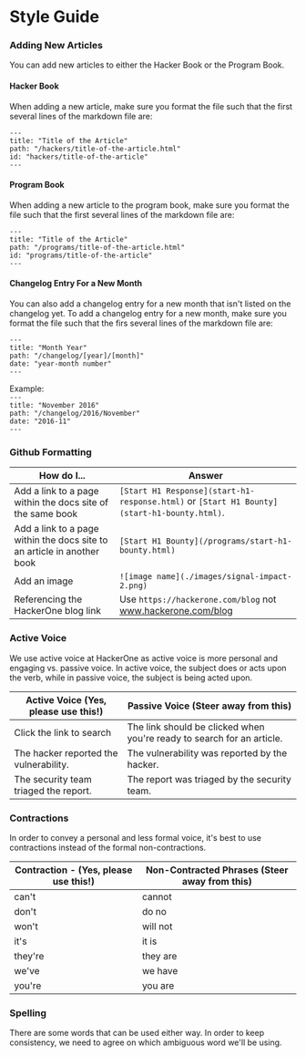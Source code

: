 # Style Guide

### Adding New Articles
You can add new articles to either the Hacker Book or the Program Book.

#### Hacker Book
When adding a new article, make sure you format the file such that the first several lines of the markdown file are:

`---`<br>
`title: "Title of the Article"`<br>
`path: "/hackers/title-of-the-article.html"`<br>
`id: "hackers/title-of-the-article"`<br>
`---`

#### Program Book
When adding a new article to the program book, make sure you format the file such that the first several lines of the markdown file are:

`---`<br>
`title: "Title of the Article"`<br>
`path: "/programs/title-of-the-article.html"`<br>
`id: "programs/title-of-the-article"`<br>
`---`

#### Changelog Entry For a New Month
You can also add a changelog entry for a new month that isn't listed on the changelog yet. To add a changelog entry for a new month, make sure you format the file such that the firs several lines of the markdown file are:

`---`<br>
`title: "Month Year"`<br>
`path: "/changelog/[year]/[month]"`<br>
`date: "year-month number"`<br>
`---`

Example:
<br>`---`<br>
`title: "November 2016"`<br>
`path: "/changelog/2016/November"`<br>
`date: "2016-11"`<br>
`---`

### Github Formatting
How do I... | Answer
----------- | -------
Add a link to a page within the docs site of the same book | `[Start H1 Response](start-h1-response.html)` or `[Start H1 Bounty](start-h1-bounty.html)`.
Add a link to a page within the docs site to an article in another book | `[Start H1 Bounty](/programs/start-h1-bounty.html)`
Add an image | `![image name](./images/signal-impact-2.png)`
Referencing the HackerOne blog link | Use `https://hackerone.com/blog` not www.hackerone.com/blog

### Active Voice
We use active voice at HackerOne as active voice is more personal and engaging vs. passive voice. In active voice, the subject does or acts upon the verb, while in passive voice, the subject is being acted upon. 

Active Voice (Yes, please use this!) | Passive Voice (Steer away from this)
------------------------------------ | -------------------------------------
Click the link to search | The link should be clicked when you're ready to search for an article.
The hacker reported the vulnerability. | The vulnerability was reported by the hacker.
The security team triaged the report. | The report was triaged by the security team.

### Contractions
In order to convey a personal and less formal voice, it's best to use contractions instead of the formal non-contractions.

Contraction - (Yes, please use this!) | Non-Contracted Phrases (Steer away from this)
------------------------------------- | -----------------------------------
can't | cannot
don't | do no
won't | will not
it's | it is
they're | they are
we've | we have
you're | you are

### Spelling
There are some words that can be used either way. In order to keep consistency, we need to agree on which ambiguous word we'll be using.
